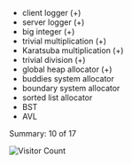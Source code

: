 - client logger (+)
- server logger (+)
- big integer (+)
- trivial multiplication (+)
- Karatsuba multiplication (+)
- trivial division (+)
- global heap allocator (+)
- buddies system allocator 
- boundary system allocator
- sorted list allocator
- BST
- AVL


Summary: 10 of 17

![Visitor Count](https://komarev.com/ghpvc/?username=DmitriyKolesnikM8O&repo=FIIT_FA_SP&label=Visitors&color=007ec6&style=flat-square&abbreviated=true)
